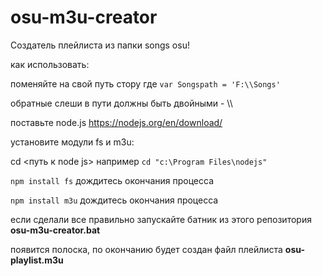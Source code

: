 # osu-m3u-creator

Создатель плейлиста из папки songs osu!

как использовать:

поменяйте на свой путь стору где 	`var Songspath = 'F:\\Songs'`

обратные слеши в пути должны быть двойными - \\\\


поставьте node.js https://nodejs.org/en/download/


установите модули fs и m3u:

cd <путь к node js>
например `cd "c:\Program Files\nodejs"`

`npm install fs`
дождитесь окончания процесса

`npm install m3u`
дождитесь окончания процесса


если сделали все правильно запускайте батник из этого репозитория 
**osu-m3u-creator.bat**

появится полоска, по окончанию будет создан файл плейлиста **osu-playlist.m3u**

